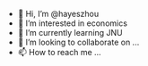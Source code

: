 - 👋 Hi, I’m @hayeszhou
- 👀 I’m interested in economics
- 🌱 I’m currently learning JNU
- 💞️ I’m looking to collaborate on ...
- 📫 How to reach me ...

<!---
hayeszhou/hayeszhou is a ✨ special ✨ repository because its `README.md` (this file) appears on your GitHub profile.
You can click the Preview link to take a look at your changes.
--->
